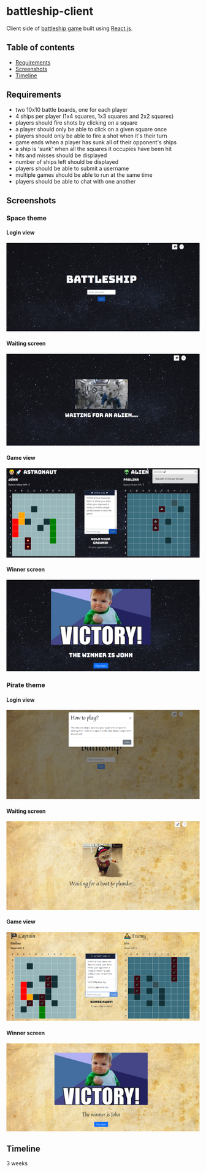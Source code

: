 # battleship-client

Client side of [battleship game](https://fed21-battleship.netlify.app/) built using [React.js](https://reactjs.org/).

## Table of contents
* [Requirements](#requirements)
* [Screenshots](#screenshots)
* [Timeline](#timeline)

## Requirements

- two 10x10 battle boards, one for each player
- 4 ships per player (1x4 squares, 1x3 squares and 2x2 squares)
- players should fire shots by clicking on a square
- a player should only be able to click on a given square once
- players should only be able to fire a shot when it's their turn
- game ends when a player has sunk all of their opponent's ships
- a ship is 'sunk' when all the squares it occupies have been hit
- hits and misses should be displayed
- number of ships left should be displayed
- players should be able to submit a username
- multiple games should be able to run at the same time
- players should be able to chat with one another

## Screenshots

### Space theme

#### Login view

![Login-Space](./screenshots/login-space.png)

#### Waiting screen

![Waiting-Space](./screenshots/waiting-space.png)

#### Game view

![Game-Space](./screenshots/game-space.png)

#### Winner screen

![Winner-Space](./screenshots/winner-space.png)

### Pirate theme

#### Login view

![Login-Pirate](./screenshots/login-pirate.png)

#### Waiting screen

![Waiting-Pirate](./screenshots/waiting-pirate.png)

#### Game view

![Game-Pirate](./screenshots/game-pirate.png)

#### Winner screen

![Winner-Pirate](./screenshots/winner-pirate.png)

## Timeline

3 weeks
